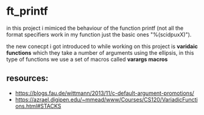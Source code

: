 # ft_printf
in this project i mimiced the behaviour of the function printf (not all the format specifiers work in my function just the basic ones "%(scidpuxX)").

the new conecpt i got introduced to while working on this project is **varidaic functions** which they take a number of arguments using the ellipsis, in this type of functions
we use a set of macros called **varargs macros**
## resources:
  - https://blogs.fau.de/wittmann/2013/11/c-default-argument-promotions/
  - https://azrael.digipen.edu/~mmead/www/Courses/CS120/VariadicFunctions.html#STACKS

